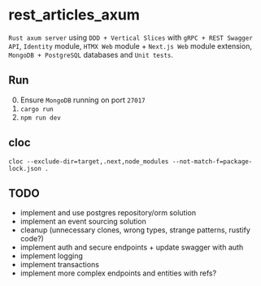 # rest_articles_axum

`Rust axum server` using `DDD + Vertical Slices` with `gRPC + REST Swagger API`, `Identity` module, `HTMX Web` module + `Next.js Web` module extension, `MongoDB + PostgreSQL` databases and `Unit tests`.

## Run

0. Ensure `MongoDB` running on port `27017`
1. `cargo run`
2. `npm run dev`

## cloc

`cloc --exclude-dir=target,.next,node_modules --not-match-f=package-lock.json .`

## TODO

- implement and use postgres repository/orm solution
- implement an event sourcing solution
- cleanup (unnecessary clones, wrong types, strange patterns, rustify code?)
- implement auth and secure endpoints + update swagger with auth
- implement logging
- implement transactions
- implement more complex endpoints and entities with refs?
